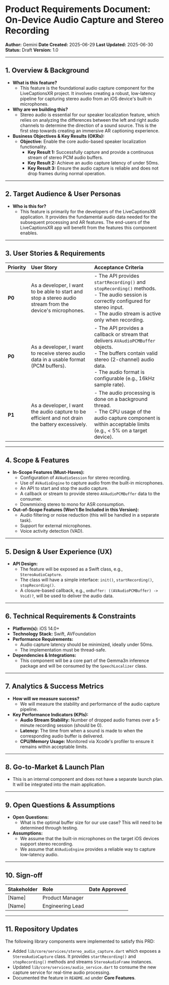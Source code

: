 
# Product Requirements Document: On-Device Audio Capture and Stereo Recording

**Author:** Gemini
**Date Created:** 2025-06-29
**Last Updated:** 2025-06-30
**Status:** Draft
**Version:** 1.0

---

## 1. Overview & Background

*   **What is this feature?**
    *   This feature is the foundational audio capture component for the LiveCaptionsXR project. It involves creating a robust, low-latency pipeline for capturing stereo audio from an iOS device's built-in microphones.
*   **Why are we building this?**
    *   Stereo audio is essential for our speaker localization feature, which relies on analyzing the differences between the left and right audio channels to determine the direction of a sound source. This is the first step towards creating an immersive AR captioning experience.
*   **Business Objectives & Key Results (OKRs):**
    *   **Objective:** Enable the core audio-based speaker localization functionality.
        *   **Key Result 1:** Successfully capture and provide a continuous stream of stereo PCM audio buffers.
        *   **Key Result 2:** Achieve an audio capture latency of under 50ms.
        *   **Key Result 3:** Ensure the audio capture is reliable and does not drop frames during normal operation.

---

## 2. Target Audience & User Personas

*   **Who is this for?**
    *   This feature is primarily for the developers of the LiveCaptionsXR application. It provides the fundamental audio data needed for the subsequent processing and AR features. The end-users of the LiveCaptionsXR app will benefit from the features this component enables.

---

## 3. User Stories & Requirements

| Priority | User Story                                                                                             | Acceptance Criteria                                                                                                                                                              |
| :------- | :----------------------------------------------------------------------------------------------------- | :------------------------------------------------------------------------------------------------------------------------------------------------------------------------------- |
| **P0**   | As a developer, I want to be able to start and stop a stereo audio stream from the device's microphones. | - The API provides `startRecording()` and `stopRecording()` methods. <br> - The audio session is correctly configured for stereo input. <br> - The audio stream is active only when recording. |
| **P0**   | As a developer, I want to receive stereo audio data in a usable format (PCM buffers).                  | - The API provides a callback or stream that delivers `AVAudioPCMBuffer` objects. <br> - The buffers contain valid stereo (2-channel) audio data. <br> - The audio format is configurable (e.g., 16kHz sample rate). |
| **P1**   | As a developer, I want the audio capture to be efficient and not drain the battery excessively.          | - The audio processing is done on a background thread. <br> - The CPU usage of the audio capture component is within acceptable limits (e.g., < 5% on a target device). |

---

## 4. Scope & Features

*   **In-Scope Features (Must-Haves):**
    *   Configuration of `AVAudioSession` for stereo recording.
    *   Use of `AVAudioEngine` to capture audio from the built-in microphones.
    *   An API to start and stop the audio capture.
    *   A callback or stream to provide stereo `AVAudioPCMBuffer` data to the consumer.
    *   Downmixing stereo to mono for ASR consumption.
*   **Out-of-Scope Features (Won't Be Included in this Version):**
    *   Audio filtering or noise reduction (this will be handled in a separate task).
    *   Support for external microphones.
    *   Voice activity detection (VAD).

---

## 5. Design & User Experience (UX)

*   **API Design:**
    *   The feature will be exposed as a Swift class, e.g., `StereoAudioCapture`.
    *   The class will have a simple interface: `init()`, `startRecording()`, `stopRecording()`.
    *   A closure-based callback, e.g., `onBuffer: ((AVAudioPCMBuffer) -> Void)?`, will be used to deliver the audio data.

---

## 6. Technical Requirements & Constraints

*   **Platform(s):** iOS 14.0+
*   **Technology Stack:** Swift, AVFoundation
*   **Performance Requirements:**
    *   Audio capture latency should be minimized, ideally under 50ms.
    *   The implementation must be thread-safe.
*   **Dependencies & Integrations:**
    *   This component will be a core part of the Gemma3n inference package and will be consumed by the `SpeechLocalizer` class.

---

## 7. Analytics & Success Metrics

*   **How will we measure success?**
    *   We will measure the stability and performance of the audio capture pipeline.
*   **Key Performance Indicators (KPIs):**
    *   **Audio Stream Stability:** Number of dropped audio frames over a 5-minute recording session (should be 0).
    *   **Latency:** The time from when a sound is made to when the corresponding audio buffer is delivered.
    *   **CPU/Memory Usage:** Monitored via Xcode's profiler to ensure it remains within acceptable limits.

---

## 8. Go-to-Market & Launch Plan

*   This is an internal component and does not have a separate launch plan. It will be integrated into the main application.

---

## 9. Open Questions & Assumptions

*   **Open Questions:**
    *   What is the optimal buffer size for our use case? This will need to be determined through testing.
*   **Assumptions:**
    *   We assume that the built-in microphones on the target iOS devices support stereo recording.
    *   We assume that `AVAudioEngine` provides a reliable way to capture low-latency audio.

---

## 10. Sign-off

| Stakeholder       | Role                | Date Approved |
| :---------------- | :------------------ | :------------ |
| [Name]            | Product Manager     |               |
| [Name]            | Engineering Lead    |               |

---

## 11. Repository Updates

The following library components were implemented to satisfy this PRD:

* Added `lib/core/services/stereo_audio_capture.dart` which exposes a
  `StereoAudioCapture` class. It provides `startRecording()` and
  `stopRecording()` methods and streams `StereoAudioFrame` instances.
* Updated `lib/core/services/audio_service.dart` to consume the new
  capture service for real-time audio processing.
* Documented the feature in `README.md` under **Core Features**.
